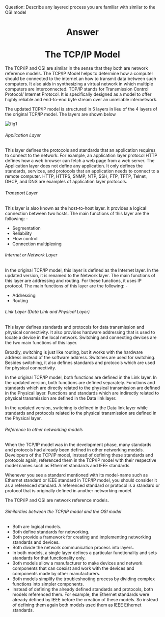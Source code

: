 Question:
Describe any layered process you are familiar with similar to the OSI model

<h1 style="text-align: center;"> Answer </h1>

<h1 style="text-align: center;"> The TCP/IP Model </h1>

The TCP/IP and OSI are similar in the sense that they both are network reference models.
The TCP/IP Model helps to determine how a computer should be connected to the internet an how to transmit data between such computers. It also aids in synthesizing a virtual network in which multiple computers are interconnected.
TCP/IP stands for Transmission Control Protocol/ Internet Protocol. It is specifically designed as a model to offer highly reliable and end-to-end byte stream over an unreliable internetwork.

The updated TCP/IP model is structured in 5 layers in lieu of the 4 layers of the original TCP/IP model. The layers are shown below

![fig1](/assets/images/module_1a_fig1.png)

###### Application Layer
This layer defines the protocols and standards that an application requires to connect to the network. For example, an application layer protocol HTTP defines how a web browser can fetch a web page from a web server. The Application layer does not define any application. It only defines the standards, services, and protocols that an application needs to connect to a remote computer. HTTP, HTTPS, SNMP, NTP, SSH, FTP, TFTP, Telnet, DHCP, and DNS are examples of application layer protocols.

###### Transport Layer

This layer is also known as the host-to-host layer. It provides a logical connection between two hosts. The main functions of this layer are the following: -
- Segmentation
- Reliability
- Flow control
- Connection multiplexing

###### Internet or Network Layer

In the original TCP/IP model, this layer is defined as the Internet layer. In the updated version, it is renamed to the Network layer. The main functions of this layer are addressing and routing. For these functions, it uses IP protocol.
The main functions of this layer are the following: -
- Addressing
- Routing

###### Link Layer (Data Link and Physical Layer)

This layer defines standards and protocols for data transmission and physical connectivity. It also provides hardware addressing that is used to locate a device in the local network. Switching and connecting devices are the two main functions of this layer.

Broadly, switching is just like routing, but it works with the hardware address instead of the software address. Switches are used for switching. Besides switching, it also defines standards and protocols which are used for physical connectivity.

In the original TCP/IP model, both functions are defined in the Link layer. In the updated version, both functions are defined separately. Functions and standards which are directly related to the physical transmission are defined in the Physical layer. Functions and standards which are indirectly related to physical transmission are defined in the Data link layer.

In the updated version, switching is defined in the Data link layer while standards and protocols related to the physical transmission are defined in the Physical layer.

###### Reference to other networking models

When the TCP/IP model was in the development phase, many standards and protocols had already been defined in other networking models. Developers of the TCP/IP model, instead of defining these standards and protocols again, referenced them in the TCP/IP model with their respective model names such as Ethernet standards and IEEE standards.

Whenever you see a standard mentioned with its model-name such as Ethernet standard or IEEE standard in TCP/IP model, you should consider it as a referenced standard. A referenced standard or protocol is a standard or protocol that is originally defined in another networking model.

The TCP/IP and OSI are network reference models.

###### Similarities between the TCP/IP model and the OSI model

- Both are logical models.
- Both define standards for networking.
- Both provide a framework for creating and implementing networking standards and devices.
- Both divide the network communication process into layers.
- In both models, a single layer defines a particular functionality and sets standards for that functionality only.
- Both models allow a manufacturer to make devices and network components that can coexist and work with the devices and components made by other manufacturers.
- Both models simplify the troubleshooting process by dividing complex functions into simpler components.
- Instead of defining the already defined standards and protocols, both models referenced them. For example, the Ethernet standards were already defined by IEEE before the creation of these models. So instead of defining them again both models used them as IEEE Ethernet standards.
